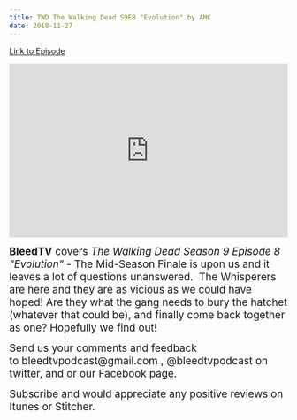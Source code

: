 ```yaml
---
title: TWD The Walking Dead S9E8 "Evolution" by AMC
date: 2018-11-27
---
```


[Link to Episode](https://BleedTV.podbean.com/e/twd-the-walking-dead-s9e8-evolution-by-amc/)

<iframe src="https://www.podbean.com/media/player/nmm8d-a054e9?from=site&vjs=1&skin=1&fonts=Helvetica&auto=0&download=1" height="315" width="100%" frameborder="0" scrolling="no" data-name="pb-iframe-player"></iframe>

<p><span style="font-size:14pt;"><strong>BleedTV</strong> covers <em>The Walking Dead Season 9 Episode 8 "Evolution"</em> - The Mid-Season Finale is upon us and it leaves a lot of questions unanswered.  The Whisperers are here and they are as vicious as we could have hoped! Are they what the gang needs to bury the hatchet (whatever that could be), and finally come back together as one? Hopefully we find out!</span></p>
<p><span style="font-size:14pt;">Send us your comments and feedback to bleedtvpodcast@gmail.com , @bleedtvpodcast on twitter, and or our Facebook page. </span></p>
<p><span style="font-size:14pt;">Subscribe and would appreciate any positive reviews on Itunes or Stitcher.</span></p>